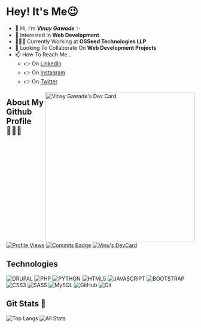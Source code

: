 # Hey! It's Me😉

- 👋 Hi, I’m **_Vinay Gawade_** ✨
- 👀 Interested In **Web Development**
- 👨🏻‍💻 Currently Working at **OSSeed Technologies LLP**
- 💞️ Looking To Collaborate On **Web Development Projects**
- 📫 How To Reach Me...
  - 👉 On [LinkedIn](https://www.linkedin.com/in/vinu-gawade)
  - 👉 On [Instagram](https://www.instagram.com/vinugawadevr)
  - 👉 On [Twitter](https://twitter.com/VinuGawade)

<a href="https://app.daily.dev/vinugawade" target="_blank"><img align="right" src="https://api.daily.dev/devcards/c8457c6e687d407197d39cfaf513c57a.png?r=qqh" width="400" alt="Vinay Gawade's Dev Card"/></a>
## About My Github Profile👨🏻‍💻


[![Profile Views](https://visitcount.itsvg.in/api?id=vinugawade&label=Profile%20Views&icon=0&pretty=true)](https://visitcount.itsvg.in) [![Commits Badge](https://badges.pufler.dev/commits/monthly/vinugawade)](https://github.com/vinugawade) [![Vinu's DevCard](https://github.com/vinugawade/vinugawade/actions/workflows/vinugawade.yml/badge.svg)](https://github.com/vinugawade/vinugawade/actions/workflows/vinugawade.yml)

## Technologies

![DRUPAL](https://img.shields.io/static/v1?style=flat-square&label&style=for-the-badge&logo=drupal&message=Drupal&color=1572B6&labelColor=white&logoColor=1572B6)
![PHP](https://img.shields.io/static/v1?style=flat-square&label&style=for-the-badge&logo=php&message=PHP&color=777BB4&labelColor=white)
![PYTHON](https://img.shields.io/static/v1?style=flat-square&label&style=for-the-badge&logo=python&message=Python&color=1572B6&labelColor=white)
![HTML5](https://img.shields.io/static/v1?style=flat-square&label&style=for-the-badge&logo=HTML5&message=HTML5&color=E34F26&labelColor=white)
![JAVASCRIPT](https://img.shields.io/static/v1?style=flat-square&label&style=for-the-badge&logo=JavaScript&message=JavaScript&color=F7DF1E&labelColor=black)
![BOOTSTRAP](https://img.shields.io/static/v1?style=flat-square&label&style=for-the-badge&logo=BOOTSTRAP&message=Bootstrap&color=7952B3&labelColor=white&logoColor=7952B3)
![CSS3](https://img.shields.io/static/v1?style=flat-square&label&style=for-the-badge&logo=CSS3&message=CSS3&color=1572B6&labelColor=white&logoColor=1572B6)
![SASS](https://img.shields.io/static/v1?style=flat-square&label&style=for-the-badge&logo=SASS&message=SASS&color=CC6699&labelColor=white&logoColor=CC6699)
![MySQL](https://img.shields.io/static/v1?style=flat-square&label&style=for-the-badge&logo=MySQL&message=MySQL&color=4479A1&labelColor=white&logoColor=1572B6)
![GitHub](https://img.shields.io/static/v1?style=flat-square&label&style=for-the-badge&logo=GitHub&message=GitHub&color=181717&labelColor=white&logoColor=181717)
![Git](https://img.shields.io/static/v1?style=flat-square&label&style=for-the-badge&logo=Git&message=Git&color=F05032&labelColor=white&logoColor=F05032)

## Git Stats 🎯

![Top Langs](https://github-readme-stats.vercel.app/api/top-langs/?username=vinugawade&layout=compact&theme=midnight-purple&cache_seconds=1800&hide_border=true&langs_count=10)
![All Stats](https://github-readme-stats.vercel.app/api?username=vinugawade&show_icons=true&include_all_commits=true&count_private=true&theme=midnight-purple&cache_seconds=1800&hide_border=true&show_owner=true)

<!--- &logoColor=violet
vinugawade/vinugawade is a ✨ special ✨ repository because its `README.md` (this file) appears on your GitHub profile.
You can click the Preview link to take a look at your changes.
--->
